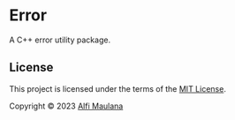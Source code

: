 # Error

A C++ error utility package.

## License

This project is licensed under the terms of the [MIT License](./LICENSE).

Copyright © 2023 [Alfi Maulana](https://github.com/threeal)
